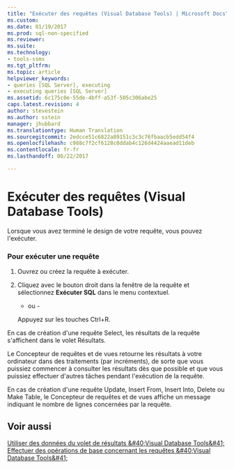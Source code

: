 ```yaml
---
title: "Exécuter des requêtes (Visual Database Tools) | Microsoft Docs"
ms.custom: 
ms.date: 01/19/2017
ms.prod: sql-non-specified
ms.reviewer: 
ms.suite: 
ms.technology:
- tools-ssms
ms.tgt_pltfrm: 
ms.topic: article
helpviewer_keywords:
- queries [SQL Server], executing
- executing queries [SQL Server]
ms.assetid: 6c175c0e-55de-4bff-a53f-505c306abe25
caps.latest.revision: 4
author: stevestein
ms.author: sstein
manager: jhubbard
ms.translationtype: Human Translation
ms.sourcegitcommit: 2edcce51c6822a89151c3c3c76fbaacb5edd54f4
ms.openlocfilehash: c988c7f2cf6128c0ddab4c126d4424aaead11deb
ms.contentlocale: fr-fr
ms.lasthandoff: 06/22/2017

---
```

# <a name="run-queries-visual-database-tools"></a>Exécuter des requêtes (Visual Database Tools)
Lorsque vous avez terminé le design de votre requête, vous pouvez l'exécuter.  
  
### <a name="to-execute-a-query"></a>Pour exécuter une requête  
  
1.  Ouvrez ou créez la requête à exécuter.  
  
2.  Cliquez avec le bouton droit dans la fenêtre de la requête et sélectionnez **Exécuter SQL** dans le menu contextuel.  
  
    - ou -  
  
    Appuyez sur les touches Ctrl+R.  
  
En cas de création d'une requête Select, les résultats de la requête s'affichent dans le volet Résultats.  
  
Le Concepteur de requêtes et de vues retourne les résultats à votre ordinateur dans des traitements (par incréments), de sorte que vous puissiez commencer à consulter les résultats dès que possible et que vous puissiez effectuer d'autres tâches pendant l'exécution de la requête.  
  
En cas de création d'une requête Update, Insert From, Insert Into, Delete ou Make Table, le Concepteur de requêtes et de vues affiche un message indiquant le nombre de lignes concernées par la requête.  
  
## <a name="see-also"></a>Voir aussi  
[Utiliser des données du volet de résultats &amp;#40;Visual Database Tools&amp;#41;](../../ssms/visual-db-tools/work-with-data-in-the-results-pane-visual-database-tools.md)  
[Effectuer des opérations de base concernant les requêtes &amp;#40;Visual Database Tools&amp;#41;](../../ssms/visual-db-tools/perform-basic-operations-with-queries-visual-database-tools.md)  
  

